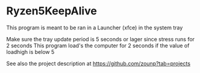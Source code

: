 # Ryzen5KeepAlive

This program is meant to be ran in a Launcher (xfce) in the system tray

Make sure the tray update period is 5 seconds or lager since stress runs for 2 seconds
This program load's the computer for 2 seconds if the value of loadhigh is below 5

See also the project description at https://github.com/zounp?tab=projects
